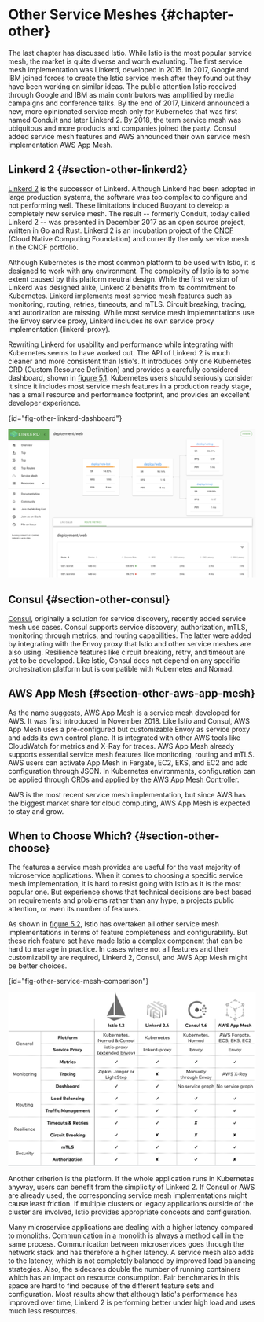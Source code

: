 # Other Service Meshes {#chapter-other}

The last chapter has discussed Istio. While Istio is the most popular service mesh, the market is quite diverse and worth evaluating. The first service mesh implementation was Linkerd, developed in 2015. In 2017, Google and IBM joined forces to create the Istio service mesh after they found out they have been working on similar ideas. The public attention Istio received through Google and IBM as main contributors was amplified by media campaigns and conference talks. By the end of 2017, Linkerd announced a new, more opinionated service mesh only for Kubernetes that was first named Conduit and later Linkerd 2. By 2018, the term service mesh was ubiquitous and more products and companies joined the party. Consul added service mesh features and AWS announced their own service mesh implementation AWS App Mesh.

## Linkerd 2 {#section-other-linkerd2}

[Linkerd 2](https://linkerd.io) is the successor of Linkerd.
Although Linkerd had been adopted in large production systems, the software was too complex to configure and not performing well. These limitations induced Buoyant to develop a completely new service mesh. The result -- formerly Conduit, today called Linkerd 2 -- was presented in December 2017 as an open source project, written in Go and Rust. Linkerd 2 is an incubation project of the [CNCF](https://www.cncf.io) (Cloud Native Computing Foundation) and currently the only service mesh in the CNCF portfolio.

Although Kubernetes is the most common platform to be used with Istio, it is designed to work with any environment. The complexity of Istio is to some extent caused by this platform neutral design. While the first version of Linkerd was designed alike, Linkerd 2 benefits from its commitment to Kubernetes. Linkerd implements most service mesh features such as monitoring, routing, retries, timeouts, and mTLS. Circuit breaking, tracing, and autorization are missing. While most service mesh implementations use the Envoy service proxy, Linkerd includes its own service proxy implementation (linkerd-proxy).

Rewriting Linkerd for usability and performance while integrating with
Kubernetes seems to have worked out. The API of Linkerd 2 is much
cleaner and more consistent than Istio's. It introduces only one
Kubernetes CRD (Custom Resource Definition) and provides a carefully considered dashboard, shown in [figure 5.1](#fig-other-linkerd-dashboard). Kubernetes users should seriously consider it since it includes most service mesh features in a production ready stage, has a small resource and performance footprint, and provides an excellent developer experience.

<!--TODO: refined Timeouts and retrys-->

<!--TODO: concept of tap-->

<!--TODO: minimal-invasiv durch Ingress-->

{id="fig-other-linkerd-dashboard"}

![Figure 5.1: Linkerd Dashboard](images/linkerd-dashboard.png)

## Consul {#section-other-consul}

[Consul](https://www.consul.io), originally a solution for service discovery, recently added service mesh use cases. Consul supports service discovery, authorization, mTLS, monitoring through metrics, and routing capabilities. The latter were added by integrating with the Envoy proxy that Istio and other service meshes are also using. Resilience features like circuit breaking, retry, and timeout are yet to be developed. Like Istio, Consul does not depend on any specific orchestration platform but is compatible with Kubernetes and Nomad.

<!--TODO: Screenshot, details-->

<!--TODO: Dokumentation-->

<!--TODO: API-->

## AWS App Mesh {#section-other-aws-app-mesh}

As the name suggests, [AWS App Mesh](http://aws.amazon.com/app-mesh/) is a service mesh developed for AWS. It was first introduced in November 2018. Like Istio and Consul, AWS App Mesh uses a pre-configured but customizable Envoy as service proxy and adds its own control plane. It is integrated with other AWS tools like CloudWatch for metrics and X-Ray for traces. AWS App Mesh already supports essential service mesh features like monitoring, routing and mTLS. AWS users can activate App Mesh in Fargate, EC2, EKS, and EC2 and add configuration through JSON. In Kubernetes environments, configuration can be applied through CRDs and applied by the [AWS App Mesh Controller](https://github.com/aws/aws-app-mesh-controller-for-k8s).

AWS is the most recent service mesh implementation, but since AWS has the biggest market share for cloud computing, AWS App Mesh is expected to stay and grow.  

## When to Choose Which? {#section-other-choose}

The features a service mesh provides are useful for the vast majority of microservice applications. When it comes to choosing a specific service mesh implementation, it is hard to resist going with Istio as it is the most popular one. But experience shows that technical decisions are best based on requirements and problems rather than any hype, a projects public attention, or even its number of features.

As shown in [figure 5.2](#fig-other-service-mesh-comparison), Istio has overtaken all other service mesh implementations in terms of feature completeness and configurability. But these rich feature set have made Istio a complex component that can be hard to manage in practice. In cases where not all features and their customizability are required, Linkerd 2, Consul, and AWS App Mesh might be better choices.

{id="fig-other-service-mesh-comparison"}

![Figure 5.2: Features of service mesh implementations as of September 2019](images/other-service-mesh-comparison.png)

Another criterion is the platform. If the whole application runs in Kubernetes anyway, users can benefit from the simplicity of Linkerd 2. If Consul or AWS are already used, the corresponding service mesh implementations might cause least friction. If multiple clusters or legacy applications outside of the cluster are involved, Istio provides appropriate concepts and configuration.


<!-- why would you only benefit from the simplicitiy of Linkerd 2 when running on Kubernetes? -->
<!-- Chapter 3 (example) gives an overview of Istio's features. It does not talk about multiple clusters or legacy applications outside the cluster. IMHO the features for these scenarios should be explained here. -->

Many microservice applications are dealing with a higher latency compared to monoliths. Communication in a monolith is always a method call in the same process. Communication between microservices goes through the network stack and has therefore a higher latency. A service mesh also adds to the latency, which is not completely balanced by improved load balancing strategies. Also, the sidecares double the number of running containers which has an impact on resource consumption. Fair benchmarks in this space are hard to find because of the different feature sets and configuration. Most results show that although Istio's performance has improved over time, Linkerd 2 is performing better under high load and uses much less resources.
